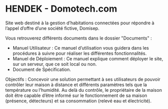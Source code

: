 # HENDEK - Domotech.com
Site web destiné à la gestion d’habitations connectées
pour répondre à l’appel d’offre d’une société fictive, Domisep.

Vous retrouverez différents documents dans le dossier "Documents" :
- Manuel Utilisateur : Ce manuel d’utilisation vous guidera dans les procédures à suivre pour réaliser les différentes fonctionnalités.
- Manuel de Déploiement : Ce manuel explique comment déployer le site, sur un serveur, que ce soit local ou non.
- Document de Spécification.


Objectifs :
Concevoir une solution permettant à ses utilisateurs de pouvoir contrôler leur maison à distance et différents paramètres tels que la température ou l’humidité. Au delà du contrôle, le propriétaire de la maison doit être capable d’être informé sur le fonctionnement de sa maison (présence, détecteurs) et sa consommation (relevé eau et électricité).
